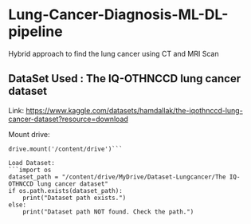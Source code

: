 # Lung-Cancer-Diagnosis-ML-DL-pipeline
Hybrid approach to find the lung cancer using CT and MRI Scan

## DataSet Used : The IQ-OTHNCCD lung cancer dataset
Link: https://www.kaggle.com/datasets/hamdallak/the-iqothnccd-lung-cancer-dataset?resource=download

Mount drive:
```from google.colab import drive
drive.mount('/content/drive')```

Load Dataset:
```import os
dataset_path = "/content/drive/MyDrive/Dataset-Lungcancer/The IQ-OTHNCCD lung cancer dataset"
if os.path.exists(dataset_path):
    print("Dataset path exists.")
else:
    print("Dataset path NOT found. Check the path.")
